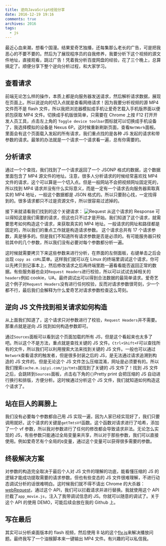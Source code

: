 ```yaml
---
title: 逆向JavaScript经验分享
date: 2016-12-19 19:16
comments: true
archives: 2016
tags:
  - js
---
```


最近心血来潮，想看个国漫。结果爱奇艺独播，还每集那么老长的广告，可是把我恶心的不要不要的。然后为了展现程序员的自我修养，我要分析下这个视频的源文件地址，直接观看，跳过广告！凭着我分析百度网盘的经验，花了三个晚上，总算搞定了。顺便分享下整个逆向分析过程，和大家学习。

## 查看请求

前端无论怎么样的操作，本质上都是向服务器发送请求，然后解析请求数据，展现在页面上。所以说逆向的切入点就是查看网络请求！因为我要分析视频的源 MP4 文件而不是 flash 文件，所以我把浏览器模拟成手机让爱奇艺载入手机版界面以便抓包获取 MP4 文件。切换成手机版很简单，只需要在 Chrome 上按 F12 打开开发人员工具，点击左上角的 `Toggle device toolbar`图标就可以切换成手机设备了，我选择模拟的设备是 Nexus 6P。这时候重新刷新页面，查看`NetWork`面板。里面会有这个页面载入发起的所有请求，我们重点找的是各种 JS 发起的请求和带参数的请求。最笨的办法就是一个请求一个请求看一遍，总有你需要的。

## 分析请求

通过一个个查找，我们找到了一个请求返回了一个 JSONP 格式的数据，这个数据里面包含了 MP4 源文件的地址。注意，很多人分析请求的时候经常喜欢找 MP4 文件的请求，这个可以算是一个切入点。但是一般网站不会把视频网址固定死的，所以找到 MP4 请求并没有什么实际意义，而是一定有一个请求去向服务器索取真实的 MP4 地址，一般这个数据都是 JSON 格式的。所以只要耐心找，一定找得到的。很多请求都只不过是资源文件，所以很容易过滤掉的。

接下来就请看我们找到的这个关键请求：
![Request](~@assets/iqiyi.png)
从这个请求的 Response 可以得知这是我们需要的请求，但这也只不过才是开始。我们知道了这个请求，就需要思考如何构造这个请求，来获取真实的 MP4 地址。一般请求的网址和路径都是固定的，所以我们的重点工作就是构造请求参数。
这个请求总共有 17 个请求参数，真是够多的。但是我们不知道所有请求参数是否是必须的。有可能服务器只校验其中的几个参数，所以我们没有必要对每个参数都分析一遍。

这时候就需要拷贝下来这些参数来进行分析，在界面的左侧面板，右键单击之后会出现 `copy as cURL`菜单。这样我们就可以在 Linux 的终端里调试这个请求，你可以先拷贝到记事本上，然后修改请求之后再终端里跑一遍看看能否返回正常的数据。有些服务器也会对`Request Headers`进行校验，所以可以试试去掉相关的`headers`例如 cookie，UA。最终调试出可以得到合法数据的最简单请求。爱奇艺这个例子对`Request Headers`没有进行任何校验，反而对请求参数很苛刻，少一个都不行，最后我们会解释为什么爱奇艺对请求参数检查这么苛刻。

## 逆向 JS 文件找到相关请求如何构造

从上面我们知道了，这个请求只对参数进行了校验，`Request Headers`并不需要。那重点就是逆向 JS 找到如何构造参数即可。

通过`Sources`面板可以看到这个页面加载的所有 JS，但是这个看起来也太多了吧。所以这个不是方法，重点就是查找关键的 JS 文件。`Ctrl+Shift+F`可以查找所有的文件，所以我们可以利用搜索大法来找到关键的 JS 文件。一般也可以通过`Network`查看请求的触发者，但是很多封装之后的 JS，是无法通过请求追溯到构造的 JS 文件的。但是无论这个 JS 文件怎么压缩混淆，网址是必须要有的。所以我们搜索`cache.m.iqiyi.com/jp/tmts`就找到了关键的 JS 文件了！找到 JS 文件之后，会跳转到`Sources`面板，点击右下角的`{}`Pretty print 会把压缩的 JS 自动进行换行和排版，方便分析。这时候通过分析这个 JS 文件，我们就知道如何构造这个请求了。

## 站在巨人的肩膀上

我们没有必要每个参数都自己用 JS 实现一遍，因为人家已经实现好了，我们只要调用就好。这个请求的关键是`getTmtsVf`函数。这个函数对请求进行了哈希，添加了一个 vf 参数，所以我对参数进行了任何的修改都会导致请求非法。无论怎么实现的 JS，有些参数只能通过全局变量来共享，所以对于那些参数，我们可以直接使用。例如爱奇艺有个全局的`Q`变量，通过这个变量可以获得很多需要的参数。

## 终极解决方案

对参数的构造完全取决于最后个人对 JS 文件的理解的功底，能看懂压缩的 JS 的逻辑才能成功提取需要的请求参数。但也有些变态的 JS 文件很难理解，不进行动态调试分析的话很难明白。这时候我们就不得不请出 Chrome 的大杀器：[webRequest](https://developer.chrome.com/extensions/webRequest)，通过这个 API，我们可以拦截请求并进行替换。我就使用这个 API 拦截了`app_movie.js`，注入了我带调试信息的 JS。你就可以随意的调试了。关于这个 API 的使用 DEMO，可能后续会放在我的 Github 上。

## 写在最后

其实可以分析桌面版本的 flash 视频，然后使用 B 站的这个[flv.js](https://github.com/Bilibili/flv.js)来解决播放问题。最终我写了一个油猴脚本来一键输出 MP4 文件。有兴趣的可以私信我。
